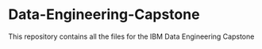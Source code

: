# Data-Engineering-Capstone

This repository contains all the files for the IBM Data Engineering Capstone

